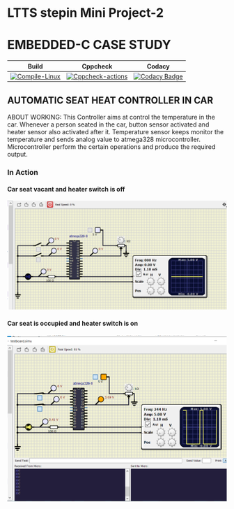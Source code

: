 # LTTS stepin Mini Project-2
# EMBEDDED-C CASE STUDY
|Build|Cppcheck|Codacy|
|:--:|:--:|:--:|
[![Compile-Linux](https://github.com/TEJASWI-DEVINA/EMBEDDED-C/actions/workflows/compile.yml/badge.svg)](https://github.com/TEJASWI-DEVINA/EMBEDDED-C/actions/workflows/compile.yml)|[![Cppcheck-actions](https://github.com/TEJASWI-DEVINA/EMBEDDED-C/actions/workflows/cppcheck.yml/badge.svg)](https://github.com/TEJASWI-DEVINA/EMBEDDED-C/actions/workflows/cppcheck.yml)|[![Codacy Badge](https://app.codacy.com/project/badge/Grade/350adafb59af4f099f5b6dee2e6d3bb6)](https://www.codacy.com/gh/TEJASWI-DEVINA/EMBEDDED-C/dashboard?utm_source=github.com&amp;utm_medium=referral&amp;utm_content=TEJASWI-DEVINA/EMBEDDED-C&amp;utm_campaign=Badge_Grade)|

## AUTOMATIC SEAT HEAT CONTROLLER IN CAR

ABOUT WORKING:
This Controller aims at control the temperature in the car. Whenever a person seated in the car, button sensor activated and heater sensor also activated after it. Temperature sensor keeps monitor the temperature and sends analog value to atmega328 microcontroller. Microcontroller perform the certain operations and produce the required output.

### In Action

####  Car seat vacant and heater switch is off
![OFF](Simulation/1a.png)

####  Car seat is occupied and heater switch is on
![ON](Simulation/1b.png)




